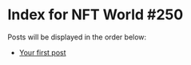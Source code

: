 # Index for NFT World #250
Posts will be displayed in the order below:

- [Your first post](./001-first.md)


